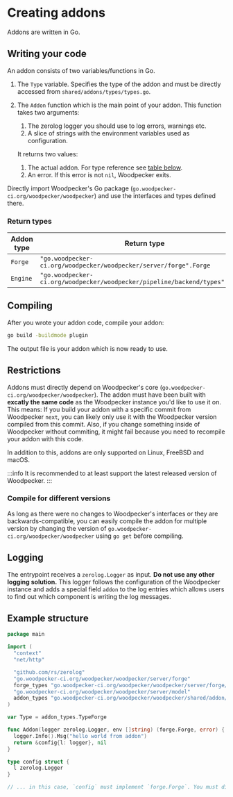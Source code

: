 # Creating addons

Addons are written in Go.

## Writing your code

An addon consists of two variables/functions in Go.

1. The `Type` variable. Specifies the type of the addon and must be directly accessed from `shared/addons/types/types.go`.
2. The `Addon` function which is the main point of your addon.
   This function takes two arguments:

   1. The zerolog logger you should use to log errors, warnings etc.
   2. A slice of strings with the environment variables used as configuration.

   It returns two values:

   1. The actual addon. For type reference see [table below](#return-types).
   2. An error. If this error is not `nil`, Woodpecker exits.

Directly import Woodpecker's Go package (`go.woodpecker-ci.org/woodpecker/woodpecker`) and use the interfaces and types defined there.

### Return types

| Addon type | Return type                                                                  |
| ---------- | ---------------------------------------------------------------------------- |
| `Forge`    | `"go.woodpecker-ci.org/woodpecker/woodpecker/server/forge".Forge`            |
| `Engine`   | `"go.woodpecker-ci.org/woodpecker/woodpecker/pipeline/backend/types".Engine` |

## Compiling

After you wrote your addon code, compile your addon:

```sh
go build -buildmode plugin
```

The output file is your addon which is now ready to use.

## Restrictions

Addons must directly depend on Woodpecker's core (`go.woodpecker-ci.org/woodpecker/woodpecker`).
The addon must have been built with **excatly the same code** as the Woodpecker instance you'd like to use it on. This means: If you build your addon with a specific commit from Woodpecker `next`, you can likely only use it with the Woodpecker version compiled from this commit.
Also, if you change something inside of Woodpecker without commiting, it might fail because you need to recompile your addon with this code.

In addition to this, addons are only supported on Linux, FreeBSD and macOS.

:::info
It is recommended to at least support the latest released version of Woodpecker.
:::

### Compile for different versions

As long as there were no changes to Woodpecker's interfaces or they are backwards-compatible, you can easily compile the addon for multiple version by changing the version of `go.woodpecker-ci.org/woodpecker/woodpecker` using `go get` before compiling.

## Logging

The entrypoint receives a `zerolog.Logger` as input. **Do not use any other logging solution.** This logger follows the configuration of the Woodpecker instance and adds a special field `addon` to the log entries which allows users to find out which component is writing the log messages.

## Example structure

```go
package main

import (
  "context"
  "net/http"

  "github.com/rs/zerolog"
  "go.woodpecker-ci.org/woodpecker/woodpecker/server/forge"
  forge_types "go.woodpecker-ci.org/woodpecker/woodpecker/server/forge/types"
  "go.woodpecker-ci.org/woodpecker/woodpecker/server/model"
  addon_types "go.woodpecker-ci.org/woodpecker/woodpecker/shared/addon/types"
)

var Type = addon_types.TypeForge

func Addon(logger zerolog.Logger, env []string) (forge.Forge, error) {
  logger.Info().Msg("hello world from addon")
  return &config{l: logger}, nil
}

type config struct {
  l zerolog.Logger
}

// ... in this case, `config` must implement `forge.Forge`. You must directly use Woodpecker's packages - see imports above.
```
